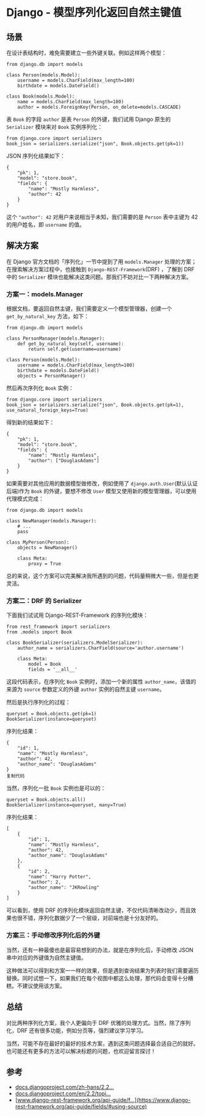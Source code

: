 # Django - 模型序列化返回自然主键值

## 场景

在设计表结构时，难免需要建立一些外键关联。例如这样两个模型：

```
from django.db import models

class Person(models.Model):
    username = models.CharField(max_length=100)
    birthdate = models.DateField()

class Book(models.Model):
    name = models.CharField(max_length=100)
    author = models.ForeignKey(Person, on_delete=models.CASCADE)
```

表 `Book` 的字段 `author` 是表 `Person` 的外键，我们试用 Django 原生的 `Serializer` 模块来对 `Book` 实例序列化：

```
from django.core import serializers
book_json = serializers.serialize("json", Book.objects.get(pk=1))
```

JSON 序列化结果如下：

```
{
    "pk": 1,
    "model": "store.book",
    "fields": {
        "name": "Mostly Harmless",
        "author": 42
    }
}
```

这个 `"author": 42` 对用户来说相当于未知，我们需要的是 `Person` 表中主键为 42 的用户姓名，即 `username` 的值。

## 解决方案

在 Django 官方文档的「序列化」一节中提到了用 `models.Manager` 处理的方案；在搜索解决方案过程中，也接触到 `Django-REST-Framework`(DRF) ，了解到 DRF 中的 `Serializer` 模块也能解决这类问题。那我们不妨对比一下两种解决方案。

### 方案一：models.Manager

根据文档，要返回自然主键，我们需要定义一个模型管理器，创建一个 `get_by_natural_key` 方法，如下：

```
from django.db import models

class PersonManager(models.Manager):
    def get_by_natural_key(self, username):
        return self.get(username=username)

class Person(models.Model):
    username = models.CharField(max_length=100)
    birthdate = models.DateField()
    objects = PersonManager()
```

然后再次序列化 `Book` 实例：

```
from django.core import serializers
book_json = serializers.serialize("json", Book.objects.get(pk=1), use_natural_foreign_keys=True)
```

得到新的结果如下：

```
{
    "pk": 1,
    "model": "store.book",
    "fields": {
        "name": "Mostly Harmless",
        "author": ["DouglasAdams"]
    }
}
```

如果需要对其他应用的数据模型做修改，例如使用了 `django.auth.User`(默认认证后端)作为 `Book` 的外键，要想不修改 `User` 模型又使用新的模型管理器，可以使用代理模式完成：

```
from django.db import models

class NewManager(models.Manager):
    # ...
    pass

class MyPerson(Person):
    objects = NewManager()

    class Meta:
        proxy = True
```

总的来说，这个方案可以完美解决我所遇到的问题，代码量稍微大一些，但是也更灵活。

### 方案二：DRF 的 Serializer

下面我们试试用 Django-REST-Framework 的序列化模块：

```
from rest_framework import serializers
from .models import Book

class BookSerializer(serializers.ModelSerializer):
    author_name = serializers.CharField(source='author.username')

    class Meta:
        model = Book
        fields = '__all__'
```

这段代码表示，在序列化 `Book` 实例时，添加一个新的属性 `author_name`，该值的来源为 `source` 参数定义的外键 `author` 实例的自然主键 `username`。

然后是执行序列化的过程：

```
queryset = Book.objects.get(pk=1)
BookSerializer(instance=queryset)
```

序列化结果：

```
{
    "id": 1,
    "name": "Mostly Harmless",
    "author": 42,
    "author_name": "DouglasAdams"
}
复制代码
```

当然，序列化一批 `Book` 实例也是可以的：

```
queryset = Book.objects.all()
BookSerializer(instance=queryset, many=True)
```

序列化结果：

```
[
    {
        "id": 1,
        "name": "Mostly Harmless",
        "author": 42,
        "author_name": "DouglasAdams"
    },
    {
        "id": 2,
        "name": "Harry Potter",
        "author": 2,
        "author_name": "JKRowling"
    }
]
```

可以看到，使用 DRF 的序列化模块返回自然主键，不仅代码清晰改动少，而且效果也很不错，序列化数据少了一个层级，对前端也是十分友好的。

### 方案三：手动修改序列化后的外键

当然，还有一种最傻也是最容易想到的办法，就是在序列化后，手动修改 JSON 串中对应的外键值为自然主键值。

这种做法可以得到和方案一一样的效果，但是遇到查询结果为列表时我们需要遍历替换。同时试想一下，如果我们在每个视图中都这么处理，那代码会变得十分糟糕。不建议使用该方案。

## 总结

对比两种序列化方案，我个人更偏向于 DRF 优雅的处理方式。当然，除了序列化，DRF 还有很多功能，例如分页等，强烈建议学习学习。

当然，可能不存在最好的最好的技术方案，遇到这类问题选择最合适自己的就好。也可能还有更多的方法可以解决标题的问题，也欢迎留言探讨！

## 参考

- [docs.djangoproject.com/zh-hans/2.2…](https://docs.djangoproject.com/zh-hans/2.2/topics/serialization/#natural-keys)
- [docs.djangoproject.com/en/2.2/topi…](https://docs.djangoproject.com/en/2.2/topics/db/models/#proxy-models)
- [www.django-rest-framework.org/api-guide/f…](https://www.django-rest-framework.org/api-guide/fields/#using-source)